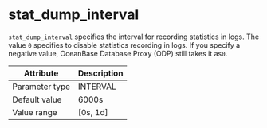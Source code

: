 # stat_dump_interval

`stat_dump_interval` specifies the interval for recording statistics in logs. The value `0` specifies to disable statistics recording in logs. If you specify a negative value, OceanBase Database Proxy (ODP) still takes it as`0`.

| Attribute | Description |
|----------|---------|
| Parameter type | INTERVAL |
| Default value | 6000s |
| Value range | [0s, 1d] |
